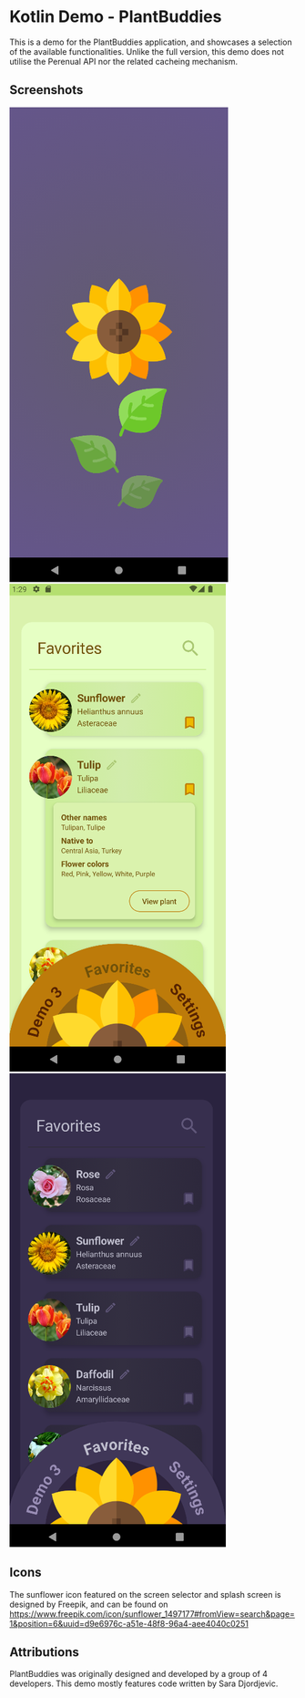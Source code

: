 # Kotlin Demo - PlantBuddies
This is a demo for the PlantBuddies application, and showcases a selection of the available
functionalities. Unlike the full version, this demo does not utilise the Perenual API nor the related cacheing mechanism.

## Screenshots
![img_2.png](img_2.png)
![img.png](img.png)
![img_1.png](img_1.png)

## Icons
The sunflower icon featured on the screen selector and splash screen is designed by Freepik, 
and can be found on https://www.freepik.com/icon/sunflower_1497177#fromView=search&page=1&position=6&uuid=d9e6976c-a51e-48f8-96a4-aee4040c0251

## Attributions
PlantBuddies was originally designed and developed by a group of 4 developers. This demo mostly features code written by Sara Djordjevic.